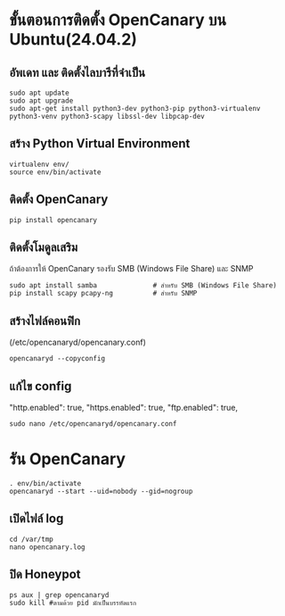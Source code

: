 # ขั้นตอนการติดตั้ง OpenCanary บน Ubuntu(24.04.2)
## อัพเดท และ ติดตั้งไลบารีที่จำเป็น
```
sudo apt update
sudo apt upgrade
sudo apt-get install python3-dev python3-pip python3-virtualenv python3-venv python3-scapy libssl-dev libpcap-dev
```
## สร้าง Python Virtual Environment
```
virtualenv env/
source env/bin/activate
```
## ติดตั้ง OpenCanary
```
pip install opencanary
```
## ติดตั้งโมดูลเสริม
ถ้าต้องการให้ OpenCanary รองรับ SMB (Windows File Share) และ SNMP
```
sudo apt install samba              # สำหรับ SMB (Windows File Share)
pip install scapy pcapy-ng          # สำหรับ SNMP
```
## สร้างไฟล์คอนฟิก 
(/etc/opencanaryd/opencanary.conf)
```
opencanaryd --copyconfig
```

## แก้ไข config
"http.enabled": true,
"https.enabled": true,
"ftp.enabled": true,
```
sudo nano /etc/opencanaryd/opencanary.conf
```
# รัน OpenCanary
```
. env/bin/activate
opencanaryd --start --uid=nobody --gid=nogroup
```
## เปิดไฟล์ log
```
cd /var/tmp
nano opencanary.log
```

## ปิด Honeypot
```
ps aux | grep opencanaryd
sudo kill #ตามด้วย pid มักเป็นบรรทัดแรก
```

